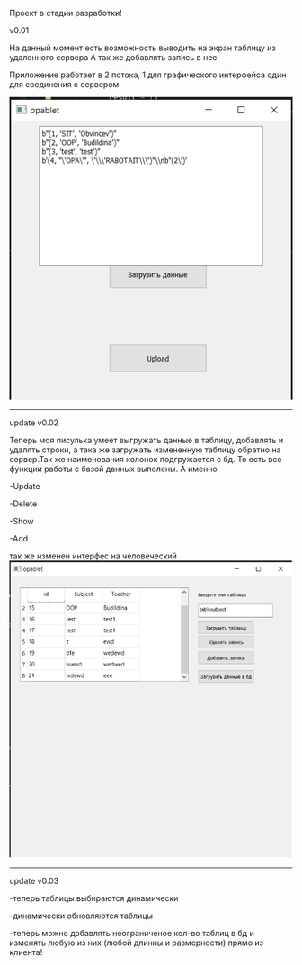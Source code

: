 Проект в стадии разработки! 

v0.01


На данный момент есть возможность выводить на экран таблицу из удаленного сервера
А так же добавлять запись в нее

Приложение работает в 2 потока, 1 для графического интерфейса один для соединения с сервером


![alt text](picture.png)
_________________________________________________________
update v0.02

Теперь моя писулька умеет  выгружать данные в таблицу, добавлять и удалять строки, а така же загружать измененную таблицу обратно на сервер.Так же наименования колонок подгружается с бд. То есть все функции работы с базой данных выполены. А именно

-Update

-Delete

-Show

-Add

так же изменен интерфес на человеческий
![alt text](v2png.png)
__________________________________________________



update v0.03

-теперь таблицы выбираются динамически

-динамически обновляются таблицы


-теперь можно добавлять неограниченое кол-во таблиц в бд и изменять любую из них (любой длинны и размерности) прямо из клиента!

